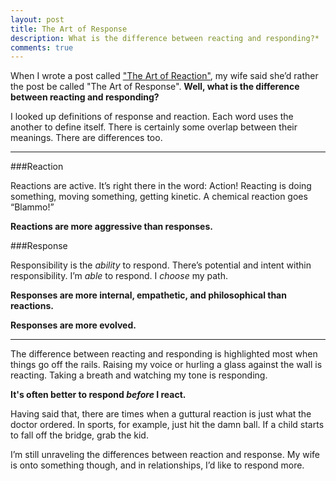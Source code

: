 ```yaml
---
layout: post
title: The Art of Response
description: What is the difference between reacting and responding?*
comments: true
---
```

When I wrote a post called ["The Art of Reaction"](/the-art-of-reaction), my wife said she’d rather the post be called "The Art of Response".  **Well, what is the difference between reacting and responding?**

I looked up definitions of response and reaction.  Each word uses the another to define itself. There is certainly some overlap between their meanings. There are differences too.

-------

###Reaction

Reactions are active.  It’s right there in the word: Action!  Reacting is doing something, moving something, getting kinetic.  A chemical reaction goes “Blammo!”

**Reactions are more aggressive than responses.**

###Response

Responsibility is the *ability* to respond.  There’s potential and intent within responsibility.  I’m *able* to respond.  I *choose* my path.

**Responses are more internal, empathetic, and philosophical than reactions.**

**Responses are more evolved.**

------

The difference between reacting and responding is highlighted most when things go off the rails.  Raising my voice or hurling a glass against the wall is reacting.  Taking a breath and watching my tone is responding.

**It's often better to respond *before* I react.**

Having said that, there are times when a guttural reaction is just what the doctor ordered. In sports, for example, just hit the damn ball.  If a child starts to fall off the bridge, grab the kid.

I’m still unraveling the differences between reaction and response.  My wife is onto something though, and in relationships, I’d like to respond more.
